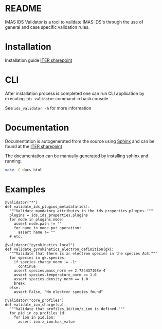 # README
IMAS IDS Validator is a tool to validate IMAS IDS's through the use of general
and case specific validation rules.

# Installation
Installation guide [ITER sharepoint](https://sharepoint.iter.org/departments/POP/CM/IMDesign/Code%20Documentation/IDS-Validator/installing.html)

# CLI
After installation process is completed one can run CLI application by executing `ids_validator` command in bash console

See `ids_validator -h` for more information

# Documentation
Documentation is autogenerated from the source using [Sphinx](http://sphinx-doc.org/)
and can be found at the [ITER sharepoint](https://sharepoint.iter.org/departments/POP/CM/IMDesign/Code%20Documentation/IDS-Validator/index.html)

The documentation can be manually generated by installing sphinx and running:

```bash
make -C docs html
```

# Examples
```
@validator("*")
def validate_ids_plugins_metadata(ids):
  """Validate mandatory attributes in the ids_properties.plugins."""
  plugins = ids.ids_properties.plugins
  for node in plugins.node:
    assert node.path != ""
    for name in node.put_operation:
      assert name != ""
  # etc.

@validator("gyrokinetics_local")
def validate_gyrokinetics_electron_definition(gk):
  """Validate that there is an electron species in the species AoS."""
  for species in gk.species:
    if species.charge_norm != -1:
      continue
    assert species.mass_norm == 2.724437108e-4
    assert species.temperature_norm == 1.0
    assert species.density_norm == 1.0
    break
  else:
    assert False, "No electron species found"

@validator("core_profiles")
def validate_ion_charge(cp):
  """Validate that profiles_1d/ion/z_ion is defined."""
  for p1d in cp.profiles_1d:
    for ion in p1d.ion:
      assert ion.z_ion.has_value
```
